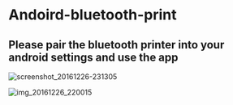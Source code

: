 # Andoird-bluetooth-print

## Please pair the bluetooth printer into your android settings and use the app

![screenshot_20161226-231305](https://cloud.githubusercontent.com/assets/7317381/21485102/8ba84c8a-cbc3-11e6-9b1d-ecdb0120a5d2.png)





![img_20161226_220015](https://cloud.githubusercontent.com/assets/7317381/21485124/c7926730-cbc3-11e6-8771-0a8e244aff68.jpg)


